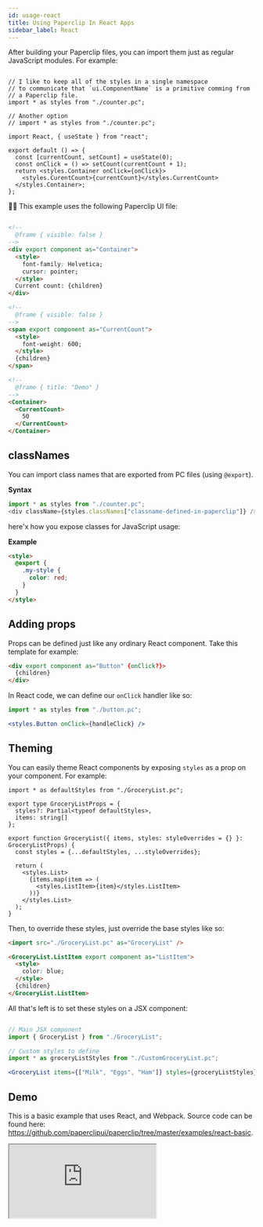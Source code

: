 ```yaml
---
id: usage-react
title: Using Paperclip In React Apps
sidebar_label: React
---
```



After building your Paperclip files, you can import them just as regular JavaScript modules. For example:

```tsx

// I like to keep all of the styles in a single namespace
// to communicate that `ui.ComponentName` is a primitive comming from
// a Paperclip file. 
import * as styles from "./counter.pc";

// Another option
// import * as styles from "./counter.pc";

import React, { useState } from "react";

export default () => {
  const [currentCount, setCount] = useState(0);
  const onClick = () => setCount(currentCount + 1);
  return <styles.Container onClick={onClick}>
    <styles.CurentCount>{currentCount}</styles.CurrentCount>
  </styles.Container>;
};
```


☝🏻 This example uses the following Paperclip UI file:

```html live

<!--
  @frame { visible: false }
-->
<div export component as="Container">
  <style>
    font-family: Helvetica;
    cursor: pointer;
  </style>
  Current count: {children}
</div>

<!--
  @frame { visible: false }
-->
<span export component as="CurrentCount">
  <style>
    font-weight: 600;
  </style>
  {children}
</span>

<!--
  @frame { title: "Demo" }
-->
<Container>
  <CurrentCount>
    50
  </CurrentCount>
</Container>
```

## classNames

You can import class names that are exported from PC files (using `@export`). 

**Syntax**

```javascript
import * as styles from "./counter.pc";
<div className={styles.classNames["classname-defined-in-paperclip"]} />
```

here'x how you expose classes for JavaScript usage:

**Example**

```html
<style>
  @export {
    .my-style {
      color: red;
    }
  }
</style>
```

## Adding props

Props can be defined just like any ordinary React component. Take this template for example:

```html
<div export component as="Button" {onClick?}>
  {children}
</div>
```

In React code, we can define our `onClick` handler like so:

```jsx
import * as styles from "./button.pc";

<styles.Button onClick={handleClick} />
```

## Theming

You can easily theme React components by exposing `styles` as a prop on your component. For example:

```tsx
import * as defaultStyles from "./GroceryList.pc";

export type GroceryListProps = {
  styles?: Partial<typeof defaultStyles>,
  items: string[]
};

export function GroceryList({ items, styles: styleOverrides = {} }: GroceryListProps) {
  const styles = {...defaultStyles, ...styleOverrides};
  
  return (
    <styles.List>
      {items.map(item => (
        <styles.ListItem>{item}</styles.ListItem>
      ))}
    </styles.List>
  );
}
```

Then, to override these styles, just override the base styles like so:

```html
<import src="./GroceryList.pc" as="GroceryList" />

<GroceryList.ListItem export component as="ListItem">
  <style>
    color: blue;
  </style>
  {children}
</GroceryList.ListItem>
```

All that's left is to set these styles on a JSX component:

```jsx

// Main JSX component
import { GroceryList } from "./GroceryList";

// Custom styles to define
import * as groceryListStyles from "./CustomGroceryList.pc";

<GroceryList items={["Milk", "Eggs", "Ham"]} styles={groceryListStyles} />
```

## Demo

This is a basic example that uses React, and Webpack. Source code can be found here: https://github.com/paperclipui/paperclip/tree/master/examples/react-basic.


<iframe src="https://codesandbox.io/embed/github/paperclipui/paperclip/tree/master/examples/react-basic?fontsize=14&hidenavigation=1&module=%2Fsrc%2FGroceryList.tsx&theme=dark"
     style={{width:"100%", height:500, border:0, borderRadius: 4, overflow:"hidden"}}
     title="react-basic"
     allow="accelerometer; ambient-light-sensor; camera; encrypted-media; geolocation; gyroscope; hid; microphone; midi; payment; usb; vr; xr-spatial-tracking"
     sandbox="allow-forms allow-modals allow-popups allow-presentation allow-same-origin allow-scripts"
   ></iframe>